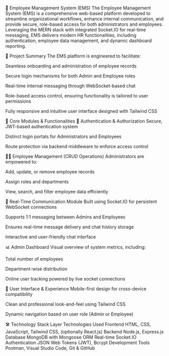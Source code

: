💼 Employee Management System (EMS)
The Employee Management System (EMS) is a comprehensive web-based platform developed to streamline organizational workflows, enhance internal communication, and provide secure, role-based access for both administrators and employees. Leveraging the MERN stack with integrated Socket.IO for real-time messaging, EMS delivers modern HR functionalities, including authentication, employee data management, and dynamic dashboard reporting.

📌 Project Summary
The EMS platform is engineered to facilitate:

Seamless onboarding and administration of employee records

Secure login mechanisms for both Admin and Employee roles

Real-time internal messaging through WebSocket-based chat

Role-based access control, ensuring functionality is tailored to user permissions

Fully responsive and intuitive user interface designed with Tailwind CSS

🧩 Core Modules & Functionalities
👥 Authentication & Authorization
Secure, JWT-based authentication system

Distinct login portals for Administrators and Employees

Route protection via backend middleware to enforce access control

🧑‍💼 Employee Management (CRUD Operations)
Administrators are empowered to:

Add, update, or remove employee records

Assign roles and departments

View, search, and filter employee data efficiently

💬 Real-Time Communication Module
Built using Socket.IO for persistent WebSocket connections

Supports 1:1 messaging between Admins and Employees

Ensures real-time message delivery and chat history storage

Interactive and user-friendly chat interface

📊 Admin Dashboard
Visual overview of system metrics, including:

Total number of employees

Department-wise distribution

Online user tracking powered by live socket connections

🎨 User Interface & Experience
Mobile-first design for cross-device compatibility

Clean and professional look-and-feel using Tailwind CSS

Dynamic navigation based on user role (Admin or Employee)

🛠️ Technology Stack
Layer	Technologies Used
Frontend	HTML, CSS, JavaScript, Tailwind CSS, (optionally React.js)
Backend	Node.js, Express.js
Database	MongoDB with Mongoose ORM
Real-time	Socket.IO
Authentication	JSON Web Tokens (JWT), Bcrypt
Development Tools	Postman, Visual Studio Code, Git & GitHub

